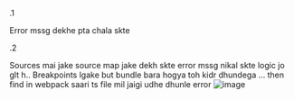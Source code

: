 .1

Error mssg dekhe pta chala skte


.2

Sources mai jake source map jake dekh skte error mssg nikal skte logic jo glt h.. Breakpoints lgake but bundle bara hogya toh kidr dhundega … then find in webpack saari ts file mil jaigi udhe dhunle error
![image](https://github.com/Paramj0t/portfolio-angular/assets/63403918/bcf7ab83-a2ea-4510-9049-a426aaa9a026)
